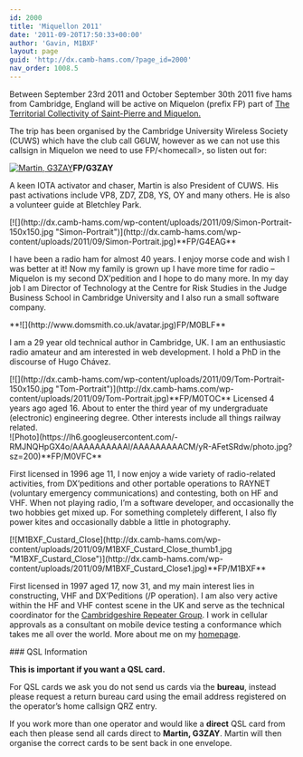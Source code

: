 ```yaml
---
id: 2000
title: 'Miquellon 2011'
date: '2011-09-20T17:50:33+00:00'
author: 'Gavin, M1BXF'
layout: page
guid: 'http://dx.camb-hams.com/?page_id=2000'
nav_order: 1008.5
---
```


Between September 23rd 2011 and October September 30th 2011 five hams from Cambridge, England will be active on Miquelon (prefix FP) part of [The Territorial Collectivity of Saint-Pierre and Miquelon.](http://en.wikipedia.org/wiki/Saint_Pierre_and_Miquelon)

The trip has been organised by the Cambridge University Wireless Society (CUWS) which have the club call G6UW, however as we can not use this callsign in Miquelon we need to use FP/&lt;homecall&gt;, so listen out for:

[![Martin, G3ZAY](http://dx.camb-hams.com/wp-content/uploads/2011/09/Martin-Portrait-200x300.jpg "Martin, G3ZAY")](http://dx.camb-hams.com/wp-content/uploads/2011/09/Martin-Portrait.jpg)**FP/G3ZAY**

A keen IOTA activator and chaser, Martin is also President of CUWS. His past activations include VP8, ZD7, ZD8, YS, OY and many others. He is also a volunteer guide at Bletchley Park.

<div style="clear: both;"></div>[![](http://dx.camb-hams.com/wp-content/uploads/2011/09/Simon-Portrait-150x150.jpg "Simon-Portrait")](http://dx.camb-hams.com/wp-content/uploads/2011/09/Simon-Portrait.jpg)**FP/G4EAG**

I have been a radio ham for almost 40 years. I enjoy morse code and wish I was better at it! Now my family is grown up I have more time for radio – Miquelon is my second DX’pedition and I hope to do many more. In my day job I am Director of Technology at the Centre for Risk Studies in the Judge Business School in Cambridge University and I also run a small software company.

<div style="clear: both;"></div>**![](http://www.domsmith.co.uk/avatar.jpg)FP/M0BLF**

I am a 29 year old technical author in Cambridge, UK. I am an enthusiastic radio amateur and am interested in web development. I hold a PhD in the discourse of Hugo Chávez.

<div style="clear: both;"></div>[![](http://dx.camb-hams.com/wp-content/uploads/2011/09/Tom-Portrait-150x150.jpg "Tom-Portrait")](http://dx.camb-hams.com/wp-content/uploads/2011/09/Tom-Portrait.jpg)**FP/M0TOC**  
Licensed 4 years ago aged 16. About to enter the third year of my undergraduate (electronic) engineering degree. Other interests include all things railway related.

<div style="clear: both;"></div>![Photo](https://lh6.googleusercontent.com/-RMJNQHpGX4o/AAAAAAAAAAI/AAAAAAAAACM/yR-AFetSRdw/photo.jpg?sz=200)**FP/M0VFC**

First licensed in 1996 age 11, I now enjoy a wide variety of radio-related activities, from DX’peditions and other portable operations to RAYNET (voluntary emergency communications) and contesting, both on HF and VHF. When not playing radio, I’m a software developer, and occasionally the two hobbies get mixed up. For something completely different, I also fly power kites and occasionally dabble a little in photography.

<div style="clear: both;"></div>[![M1BXF_Custard_Close](http://dx.camb-hams.com/wp-content/uploads/2011/09/M1BXF_Custard_Close_thumb1.jpg "M1BXF_Custard_Close")](http://dx.camb-hams.com/wp-content/uploads/2011/09/M1BXF_Custard_Close1.jpg)**FP/M1BXF**

First licensed in 1997 aged 17, now 31, and my main interest lies in constructing, VHF and DX’Peditions (/P operation). I am also very active within the HF and VHF contest scene in the UK and serve as the technical coordinator for the [Cambridgeshire Repeater Group](http://www.cambridgerepeaters.net/). I work in cellular approvals as a consultant on mobile device testing a conformance which takes me all over the world. More about me on my [homepage](http://www.geekshed.co.uk/).

<div style="clear: both;"></div>### QSL Information

**This is important if you want a QSL card.**

For QSL cards we ask you do not send us cards via the **bureau**, instead please request a return bureau card using the email address registered on the operator’s home callsign QRZ entry.

If you work more than one operator and would like a **direct** QSL card from each then please send all cards direct to **Martin, G3ZAY**. Martin will then organise the correct cards to be sent back in one envelope.